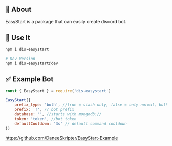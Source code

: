 ## 🤖 About 
EasyStart is a package that can easily create discord bot.
## 📝 Use It
```sh
npm i dis-easystart

# Dev Version
npm i dis-easystart@dev
```
## ✅ Example Bot
```js
const { EasyStart } = require('dis-easystart')

EasyStart({
    prefix_type: 'both', //true = slash only, false = only normal, both = slash and normal
    prefix: '!', // bot prefix
    database: '', //starts with mongodb://
    token: 'token', //bot token
    defaultCooldown: '3s' // default command cooldown
})
```
https://github.com/DaneeSkripter/EasyStart-Example

